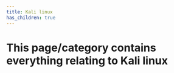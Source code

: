 ```yaml
---
title: Kali linux
has_children: true
---
```


# This page/category contains everything relating to Kali linux 
